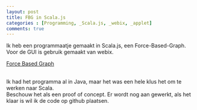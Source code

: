```yaml
---
layout: post
title: FBG in Scala.js
categories : [Programming, _Scala.js, _webix, _applet]
comments: true
---
```


Ik heb een programmaatje gemaakt in Scala.js, een Force-Based-Graph.<br>
Voor de GUI is gebruik gemaakt van webix.<br>    

<a href="/statics/fbg/fbg.html">Force Based Graph</a><br><br>

Ik had het programma al in Java, maar het was een hele klus het om te werken naar Scala.<br>
Beschouw het als een proof of concept. Er wordt nog aan gewerkt, als het klaar is wil ik de code op github plaatsen.